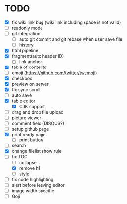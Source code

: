 TODO
====
* [x] fix wiki link bug (wiki link including space is not valid)
* [ ] readonly mode
* [ ] git integration
  - [ ] auto git commit and git rebase when user save file
  - [ ] history
* [x] html pipeline
* [x] fragment(auto header ID)
  - [ ] link anchor
* [x] table of contents
* [ ] emoji (https://github.com/twitter/twemoji)
* [x] checkbox
* [x] preview on server
* [x] fix sync scroll
* [ ] auto save
* [x] table editor
  - [x] CJK support
* [ ] drag and drop file upload
* [ ] picture viewer
* [ ] comment field (DISQUS?)
* [ ] setup github page
* [x] print ready page
  - [ ] print button
* [ ] search
* [x] change filelist show rule
* [ ] fix TOC
    - [ ] collapse
    - [x] remove h1
    - [ ] style
* [ ] fix code highlighting
* [ ] alert before leaving editor
* [ ] image width specifie
* [ ] Goji
